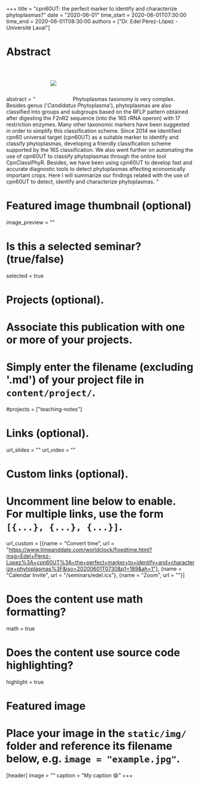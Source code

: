 +++
title = "cpn60UT: the perfect marker to identify and characterize phytoplasmas?"
date = "2020-06-01"
time_start = 2020-06-01T07:30:00
time_end = 2020-06-01T08:30:00
authors = ["Dr. Edel Pèrez-Lòpez - Université Laval"]

# Abstract
abstract = "<img src = '/img/seminars/edel-lopez.png'  style = 'padding:40px'> Phytoplasmas taxonomy is very complex. Besides genus ('_Candidatus_ Phytoplasma'), phytoplasmas are also classified into groups and subgroups based on the RFLP pattern obtained after digesting the F2nR2 sequence (into the 16S rRNA operon) with 17 restriction enzymes. Many other taxonomic markers have been suggested in order to simplify this classification scheme. Since 2014 we identified cpn60 universal target (cpn60UT) as a suitable marker to identify and classify phytoplasmas, developing a friendly classification scheme supported by the 16S classification.  We also went further on automating the use of cpn60UT to classify phytoplasmas through the online tool CpnClassiPhyR. Besides, we have been using cpn60UT to develop fast and accurate diagnostic tools to detect phytoplasmas affecting economically important crops. Here I will summarize our findings related with the use of cpn60UT to detect, identify and characterize phytoplasmas. "

# Featured image thumbnail (optional)
image_preview = ""

# Is this a selected seminar? (true/false)
selected = true

# Projects (optional).
#   Associate this publication with one or more of your projects.
#   Simply enter the filename (excluding '.md') of your project file in `content/project/`.
#projects = ["teaching-notes"]

# Links (optional).
url_slides = ""
url_video = ""

# Custom links (optional).
#   Uncomment line below to enable. For multiple links, use the form `[{...}, {...}, {...}]`.

url_custom = [{name = "Convert time", url = "https://www.timeanddate.com/worldclock/fixedtime.html?msg=Edel+Perez-Lopez%3A+cpn60UT%3A+the+perfect+marker+to+identify+and+characterize+phytoplasmas%3F&iso=20200601T0730&p1=189&ah=1"}, {name = "Calendar Invite", url = "/seminars/edel.ics"}, {name = "Zoom", url = ""}]


# Does the content use math formatting?
math = true

# Does the content use source code highlighting?
highlight = true

# Featured image
# Place your image in the `static/img/` folder and reference its filename below, e.g. `image = "example.jpg"`.
[header]
image = ""
caption = "My caption :smile:"
+++
